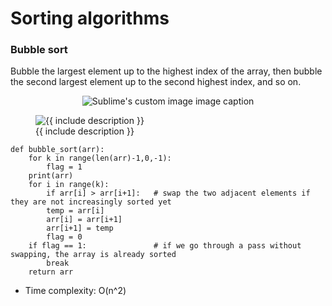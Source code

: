 # Sorting algorithms

### Bubble sort
Bubble the largest element up to the highest index of the array, then bubble the second largest element up to the second highest index, and so on.

<p align="center">
  <img src="https://upload.wikimedia.org/wikipedia/commons/c/c8/Bubble-sort-example-300px.gif" alt="Sublime's custom image"/>
  image caption
</p>

<figure class="image">
  <img src="{{ https://upload.wikimedia.org/wikipedia/commons/c/c8/Bubble-sort-example-300px.gif }}" alt="{{ include description }}">
  <figcaption>{{ include description }}</figcaption>
</figure>

```
def bubble_sort(arr):
    for k in range(len(arr)-1,0,-1):       
        flag = 1   
	print(arr)
	for i in range(k):
	    if arr[i] > arr[i+1]:   # swap the two adjacent elements if they are not increasingly sorted yet
	    temp = arr[i]
	    arr[i] = arr[i+1]
	    arr[i+1] = temp
	    flag = 0
	if flag == 1:               # if we go through a pass without swapping, the array is already sorted
	    break
	return arr
```
* Time complexity: O(n^2)
 

